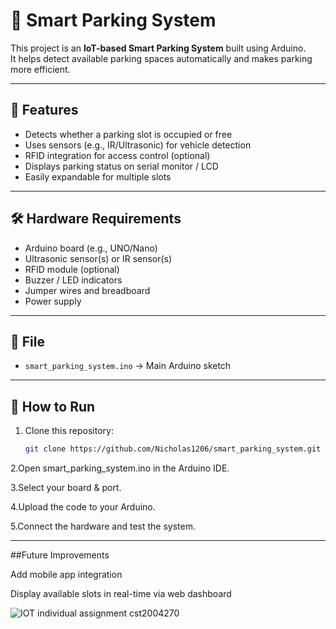 # 🚗 Smart Parking System

This project is an **IoT-based Smart Parking System** built using Arduino.  
It helps detect available parking spaces automatically and makes parking more efficient.

---

## 📌 Features
- Detects whether a parking slot is occupied or free
- Uses sensors (e.g., IR/Ultrasonic) for vehicle detection
- RFID integration for access control (optional)
- Displays parking status on serial monitor / LCD
- Easily expandable for multiple slots

---

## 🛠️ Hardware Requirements
- Arduino board (e.g., UNO/Nano)
- Ultrasonic sensor(s) or IR sensor(s)
- RFID module (optional)
- Buzzer / LED indicators
- Jumper wires and breadboard
- Power supply

---

## 📂 File
- `smart_parking_system.ino` → Main Arduino sketch

---

## 🚀 How to Run
1. Clone this repository:
   ```bash
   git clone https://github.com/Nicholas1206/smart_parking_system.git
2.Open smart_parking_system.ino in the Arduino IDE.

3.Select your board & port.

4.Upload the code to your Arduino.

5.Connect the hardware and test the system.

---

##Future Improvements

Add mobile app integration

Display available slots in real-time via web dashboard



![IOT individual assignment cst2004270](https://github.com/user-attachments/assets/1630a69d-fbc6-43b3-b103-f2e11924ae2b)


